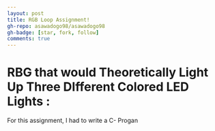 ```yaml
---
layout: post
title: RGB Loop Assignment!
gh-repo: asawadogo98/asawadogo98
gh-badge: [star, fork, follow]
comments: true
---
```

# RBG that would Theoretically Light Up Three DIfferent Colored LED Lights : 
For this assignment, I had to write a C- Progan

